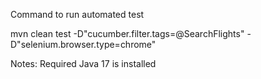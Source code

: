 Command to run automated test

mvn clean test -D"cucumber.filter.tags=@SearchFlights" -D"selenium.browser.type=chrome"

Notes: Required Java 17 is installed